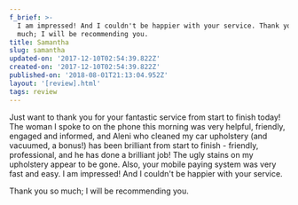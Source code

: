 ```yaml
---
f_brief: >-
  I am impressed! And I couldn't be happier with your service. Thank you so
  much; I will be recommending you.
title: Samantha
slug: samantha
updated-on: '2017-12-10T02:54:39.822Z'
created-on: '2017-12-10T02:54:39.822Z'
published-on: '2018-08-01T21:13:04.952Z'
layout: '[review].html'
tags: review
---
```


Just want to thank you for your fantastic service from start to finish today! The woman I spoke to on the phone this morning was very helpful, friendly, engaged and informed, and Aleni who cleaned my car upholstery (and vacuumed, a bonus!) has been brilliant from start to finish - friendly, professional, and he has done a brilliant job! The ugly stains on my upholstery appear to be gone. Also, your mobile paying system was very fast and easy. I am impressed! And I couldn't be happier with your service.

Thank you so much; I will be recommending you.
